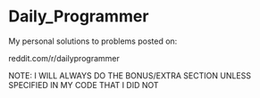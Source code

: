 # Daily_Programmer
My personal solutions to problems posted on: 

reddit.com/r/dailyprogrammer

NOTE: I WILL ALWAYS DO THE BONUS/EXTRA SECTION UNLESS SPECIFIED IN MY CODE THAT I DID NOT
